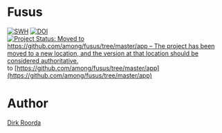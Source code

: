 # Fusus

[![SWH](https://archive.softwareheritage.org/badge/origin/https://github.com/annotation/app-fusus/)](https://archive.softwareheritage.org/browse/origin/?origin_url=https://github.com/annotation/app-fusus/)
[![DOI](https://zenodo.org/badge/DOI/10.5281/zenodo.5638342.svg)](https://doi.org/10.5281/zenodo.5638342)
[![Project Status: Moved to https://github.com/among/fusus/tree/master/app – The project has been moved to a new location, and the version at that location should be considered authoritative.](https://www.repostatus.org/badges/latest/moved.svg)](https://www.repostatus.org/#moved) to [https://github.com/among/fusus/tree/master/app](https://github.com/among/fusus/tree/master/app)

# Author

[Dirk Roorda](https://github.com/dirkroorda)

